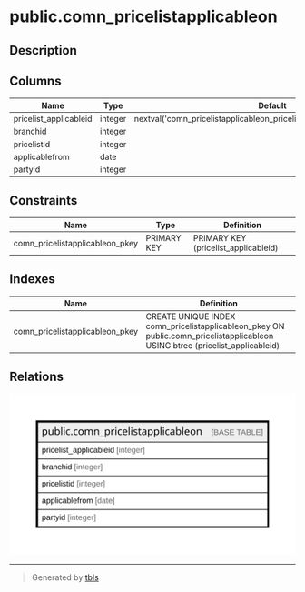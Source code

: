 # public.comn_pricelistapplicableon

## Description

## Columns

| Name | Type | Default | Nullable | Children | Parents | Comment |
| ---- | ---- | ------- | -------- | -------- | ------- | ------- |
| pricelist_applicableid | integer | nextval('comn_pricelistapplicableon_pricelist_applicableid_seq'::regclass) | false |  |  |  |
| branchid | integer |  | true |  |  |  |
| pricelistid | integer |  | true |  |  |  |
| applicablefrom | date |  | true |  |  |  |
| partyid | integer |  | true |  |  |  |

## Constraints

| Name | Type | Definition |
| ---- | ---- | ---------- |
| comn_pricelistapplicableon_pkey | PRIMARY KEY | PRIMARY KEY (pricelist_applicableid) |

## Indexes

| Name | Definition |
| ---- | ---------- |
| comn_pricelistapplicableon_pkey | CREATE UNIQUE INDEX comn_pricelistapplicableon_pkey ON public.comn_pricelistapplicableon USING btree (pricelist_applicableid) |

## Relations

![er](public.comn_pricelistapplicableon.svg)

---

> Generated by [tbls](https://github.com/k1LoW/tbls)
